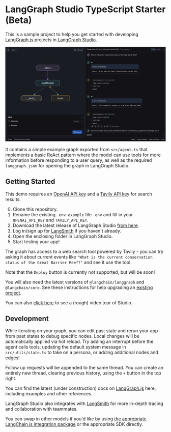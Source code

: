 # LangGraph Studio TypeScript Starter (Beta)

This is a sample project to help you get started with developing [LangGraph.js](https://github.com/langchain-ai/langgraphjs) projects in [LangGraph Studio](https://github.com/langchain-ai/langgraph-studio).

![](/static/studio.png)

It contains a simple example graph exported from `src/agent.ts` that implements a basic ReAct pattern where the model can use tools for more information before responding to a user query, as well as the required `langgraph.json` for opening the graph in LangGraph Studio.

## Getting Started

This demo requires an [OpenAI API key](https://openai.com/) and a [Tavily API key](https://tavily.com/) for search results.

0. Clone this repository.
1. Rename the existing `.env.example` file `.env` and fill in your `OPENAI_API_KEY` and `TAVILY_API_KEY`.
2. Download the latest release of LangGraph Studio [from here](https://github.com/langchain-ai/langgraph-studio/releases).
3. Log in/sign up for [LangSmith](https://smith.langchain.com/) if you haven't already.
4. Open the enclosing folder in LangGraph Studio.
5. Start testing your app!

The graph has access to a web search tool powered by Tavily - you can try asking it about current events like `"What is the current conservation status of the Great Barrier Reef?"` and see it use the tool.

Note that the `Deploy` button is currently not supported, but will be soon!

You will also need the latest versions of `@langchain/langgraph` and `@langchain/core`. See these instructions for help upgrading an [existing project](https://langchain-ai.github.io/langgraphjs/how-tos/manage-ecosystem-dependencies/).

You can also [click here](https://www.loom.com/share/81cafa32d57f4933bd5d9b08c70f460c?sid=4ebcb366-f27a-4c49-854d-169106b4f6fe) to see a (rough) video tour of Studio.

## Development

While iterating on your graph, you can edit past state and rerun your app from past states to debug specific nodes. Local changes will be automatically applied via hot reload. Try adding an interrupt before the agent calls tools, updating the default system message in `src/utils/state.ts` to take on a persona, or adding additional nodes and edges!

Follow up requests will be appended to the same thread. You can create an entirely new thread, clearing previous history, using the `+` button in the top right.

You can find the latest (under construction) docs on [LangGraph.js](https://langchain-ai.github.io/langgraphjs/) here, including examples and other references.

LangGraph Studio also integrates with [LangSmith](https://smith.langchain.com/) for more in-depth tracing and collaboration with teammates.

You can swap in other models if you'd like by using [the appropriate LangChain.js integration package](https://js.langchain.com/v0.2/docs/integrations/chat/) or the appropriate SDK directly.
